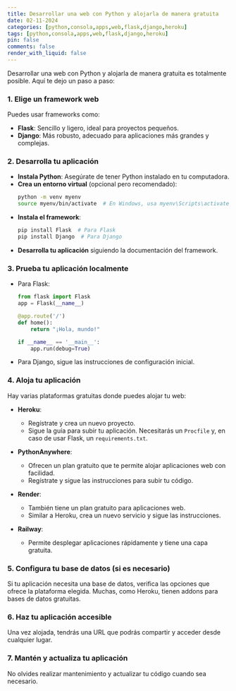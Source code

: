 ```yaml
---
title: Desarrollar una web con Python y alojarla de manera gratuita
date: 02-11-2024
categories: [python,consola,apps,web,flask,django,heroku]
tags: [python,consola,apps,web,flask,django,heroku]
pin: false
comments: false
render_with_liquid: false
---
```


Desarrollar una web con Python y alojarla de manera gratuita es totalmente posible. Aquí te dejo un paso a paso:

### 1. Elige un framework web
Puedes usar frameworks como:
- **Flask**: Sencillo y ligero, ideal para proyectos pequeños.
- **Django**: Más robusto, adecuado para aplicaciones más grandes y complejas.

### 2. Desarrolla tu aplicación
- **Instala Python**: Asegúrate de tener Python instalado en tu computadora.
- **Crea un entorno virtual** (opcional pero recomendado):
  ```bash
  python -m venv myenv
  source myenv/bin/activate  # En Windows, usa myenv\Scripts\activate
  ```
- **Instala el framework**:
  ```bash
  pip install Flask  # Para Flask
  pip install Django  # Para Django
  ```
- **Desarrolla tu aplicación** siguiendo la documentación del framework.

### 3. Prueba tu aplicación localmente
- Para Flask:
  ```python
  from flask import Flask
  app = Flask(__name__)

  @app.route('/')
  def home():
      return "¡Hola, mundo!"

  if __name__ == '__main__':
      app.run(debug=True)
  ```
- Para Django, sigue las instrucciones de configuración inicial.

### 4. Aloja tu aplicación
Hay varias plataformas gratuitas donde puedes alojar tu web:

- **Heroku**:
  - Regístrate y crea un nuevo proyecto.
  - Sigue la guía para subir tu aplicación. Necesitarás un `Procfile` y, en caso de usar Flask, un `requirements.txt`.
  
- **PythonAnywhere**:
  - Ofrecen un plan gratuito que te permite alojar aplicaciones web con facilidad.
  - Regístrate y sigue las instrucciones para subir tu código.

- **Render**:
  - También tiene un plan gratuito para aplicaciones web.
  - Similar a Heroku, crea un nuevo servicio y sigue las instrucciones.

- **Railway**:
  - Permite desplegar aplicaciones rápidamente y tiene una capa gratuita.

### 5. Configura tu base de datos (si es necesario)
Si tu aplicación necesita una base de datos, verifica las opciones que ofrece la plataforma elegida. Muchas, como Heroku, tienen addons para bases de datos gratuitas.

### 6. Haz tu aplicación accesible
Una vez alojada, tendrás una URL que podrás compartir y acceder desde cualquier lugar.

### 7. Mantén y actualiza tu aplicación
No olvides realizar mantenimiento y actualizar tu código cuando sea necesario.
